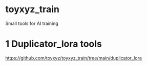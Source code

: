 # toyxyz_train
Small tools for AI training 


# 1 Duplicator_lora tools

https://github.com/toyxyz/toyxyz_train/tree/main/duplicator_lora
